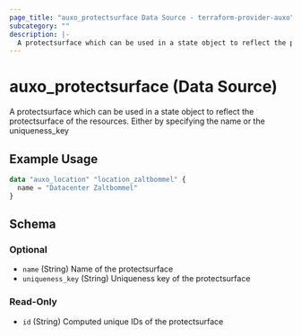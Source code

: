 ```yaml
---
page_title: "auxo_protectsurface Data Source - terraform-provider-auxo"
subcategory: ""
description: |-
  A protectsurface which can be used in a state object to reflect the protectsurface of the resources. Either by specifying the name or the uniqueness_key
---
```


# auxo_protectsurface (Data Source)

A protectsurface which can be used in a state object to reflect the protectsurface of the resources. Either by specifying the name or the uniqueness_key

## Example Usage

```terraform
data "auxo_location" "location_zaltbommel" {
  name = "Datacenter Zaltbommel"
}
```

<!-- schema generated by tfplugindocs -->
## Schema

### Optional

- `name` (String) Name of the protectsurface
- `uniqueness_key` (String) Uniqueness key of the protectsurface

### Read-Only

- `id` (String) Computed unique IDs of the protectsurface
